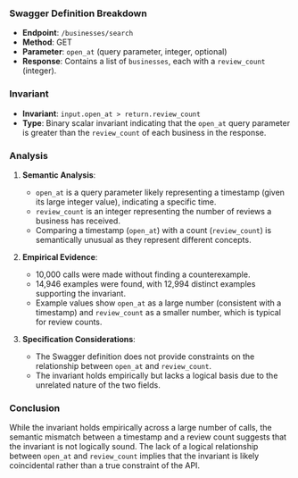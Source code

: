 ### Swagger Definition Breakdown
- **Endpoint**: `/businesses/search`
- **Method**: GET
- **Parameter**: `open_at` (query parameter, integer, optional)
- **Response**: Contains a list of `businesses`, each with a `review_count` (integer).

### Invariant
- **Invariant**: `input.open_at > return.review_count`
- **Type**: Binary scalar invariant indicating that the `open_at` query parameter is greater than the `review_count` of each business in the response.

### Analysis
1. **Semantic Analysis**:
   - `open_at` is a query parameter likely representing a timestamp (given its large integer value), indicating a specific time.
   - `review_count` is an integer representing the number of reviews a business has received.
   - Comparing a timestamp (`open_at`) with a count (`review_count`) is semantically unusual as they represent different concepts.

2. **Empirical Evidence**:
   - 10,000 calls were made without finding a counterexample.
   - 14,946 examples were found, with 12,994 distinct examples supporting the invariant.
   - Example values show `open_at` as a large number (consistent with a timestamp) and `review_count` as a smaller number, which is typical for review counts.

3. **Specification Considerations**:
   - The Swagger definition does not provide constraints on the relationship between `open_at` and `review_count`.
   - The invariant holds empirically but lacks a logical basis due to the unrelated nature of the two fields.

### Conclusion
While the invariant holds empirically across a large number of calls, the semantic mismatch between a timestamp and a review count suggests that the invariant is not logically sound. The lack of a logical relationship between `open_at` and `review_count` implies that the invariant is likely coincidental rather than a true constraint of the API.

